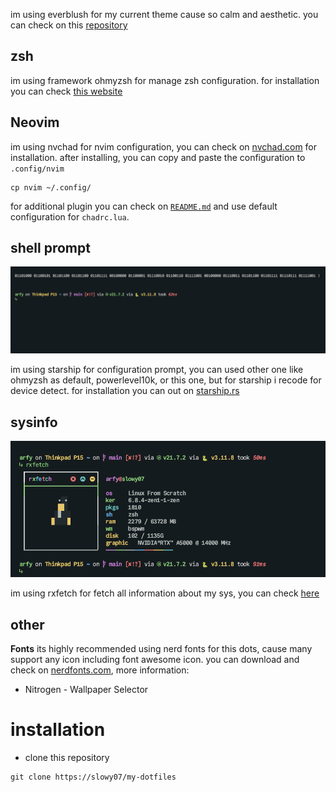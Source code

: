 
im using everblush for my current theme cause so calm and aesthetic. you can check on this [repository](https://github.com/Everblush)

## zsh

im using framework ohmyzsh for manage zsh configuration. for installation you can check [this website](https://ohmyz.sh/)

## Neovim

im using nvchad for nvim configuration, you can check on [nvchad.com](https://nvchad.com/) for installation.
after installing, you can copy and paste the configuration to ``.config/nvim``

```
cp nvim ~/.config/
```
for additional plugin you can check on [`README.md`](nvim/README.md) and use default configuration for ``chadrc.lua``.


## shell prompt

![starship_shell_prompt_image](.github/starship.png)


im using starship for configuration prompt, you can used other one like ohmyzsh as default, powerlevel10k, or this one, but for starship i recode for device detect. for installation you can out on [starship.rs](https://starship.rs/guide/#%F0%9F%9A%80-installation)

## sysinfo

![rxfetch_info](.github/rxfetch.png)

im using rxfetch for fetch all information about my sys, you can check [here](https://github.com/Mangeshrex/rxfetch)

## other

**Fonts**
its highly recommended using nerd fonts for this dots, cause many support any icon including font awesome icon. you can download and check on [nerdfonts.com](https://www.nerdfonts.com/), more information:

- Nitrogen - Wallpaper Selector


# installation

- clone this repository
```
git clone https://slowy07/my-dotfiles
```
